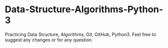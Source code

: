 # Data-Structure-Algorithms-Python-3
Practicing Data Structure, Algorithms, Git, GitHub, Python3.
Feel free to suggest any changes or for any question.
